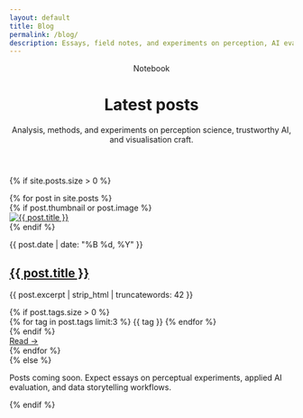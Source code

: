 ```yaml
---
layout: default
title: Blog
permalink: /blog/
description: Essays, field notes, and experiments on perception, AI evaluation, and data storytelling.
---
```


<div class="page page--blog">
  <header class="page-header page-header--center" data-reveal>
    <p class="section-eyebrow">Notebook</p>
    <h1>Latest posts</h1>
    <p class="section-lead">Analysis, methods, and experiments on perception science, trustworthy AI, and visualisation craft.</p>
  </header>

  {% if site.posts.size > 0 %}
    <div class="grid grid--cards grid--three">
      {% for post in site.posts %}
        <article class="card post-card" data-reveal data-reveal-delay="{{ forloop.index0 | times: 60 }}">
          {% if post.thumbnail or post.image %}
          <div class="card__media">
            <a href="{{ post.url | relative_url }}">
              <img src="{{ post.thumbnail | default: post.image }}" alt="{{ post.title }}" loading="lazy">
            </a>
          </div>
          {% endif %}
          <div class="card__body">
            <p class="card__meta">{{ post.date | date: "%B %d, %Y" }}</p>
            <h2 class="card__title"><a href="{{ post.url | relative_url }}">{{ post.title }}</a></h2>
            <p class="card__excerpt">{{ post.excerpt | strip_html | truncatewords: 42 }}</p>
            {% if post.tags.size > 0 %}
            <div class="card__tags">
              {% for tag in post.tags limit:3 %}
              <span class="tag">{{ tag }}</span>
              {% endfor %}
            </div>
            {% endif %}
            <div class="card__actions">
              <a href="{{ post.url | relative_url }}" class="btn btn-inline">Read →</a>
            </div>
          </div>
        </article>
      {% endfor %}
    </div>
  {% else %}
    <div class="empty-state" data-reveal>
      <p>Posts coming soon. Expect essays on perceptual experiments, applied AI evaluation, and data storytelling workflows.</p>
    </div>
  {% endif %}
</div>
